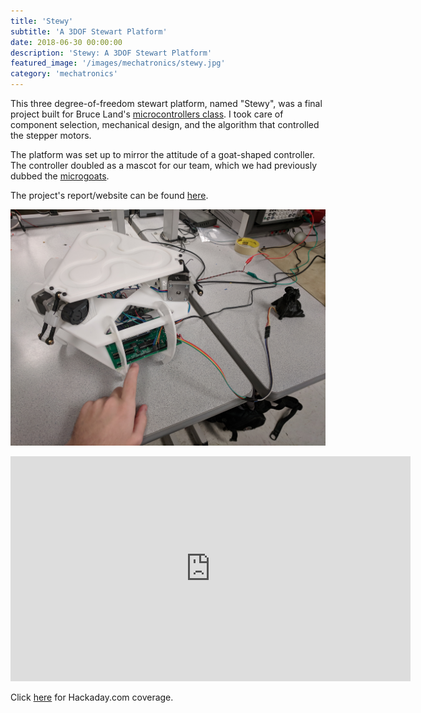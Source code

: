 ```yaml
---
title: 'Stewy'
subtitle: 'A 3DOF Stewart Platform'
date: 2018-06-30 00:00:00
description: 'Stewy: A 3DOF Stewart Platform'
featured_image: '/images/mechatronics/stewy.jpg'
category: 'mechatronics'
---
```


This three degree-of-freedom stewart platform, named "Stewy", was a final project built for Bruce Land's [microcontrollers class](http://people.ece.cornell.edu/land/courses/ece4760/). I took care of component selection, mechanical design, and the algorithm that controlled the stepper motors.

The platform was set up to mirror the attitude of a goat-shaped controller. The controller doubled as a mascot for our team, which we had previously dubbed the [microgoats](https://microgoats.life).

The project's report/website can be found [here](http://people.ece.cornell.edu/land/courses/ece4760/FinalProjects/f2017/psl58_aw698_eb645/psl58_aw698_eb645/index.html).

![](/images/mechatronics/stewy_close.jpg)

<iframe width="640" height="360" src="https://www.youtube.com/embed/LP0lPBt2ntQ" frameborder="0" allow="accelerometer; autoplay; encrypted-media; gyroscope; picture-in-picture" allowfullscreen></iframe>

Click [here](https://hackaday.com/2017/12/27/balance-like-a-mountain-goat-on-this-simple-stewart-platform/) for Hackaday.com coverage.